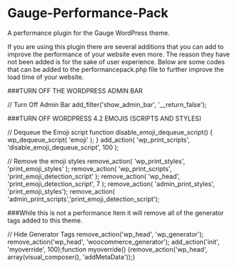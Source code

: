 # Gauge-Performance-Pack
A performance plugin for the Gauge WordPress theme. 

If you are using this plugin there are several additions that you can add to improve the performance of your website even more. The reason they have not been added is for the sake of user experience. Below are some codes that can be added to the performancepack.php file to further improve the load time of your website.

###TURN OFF THE WORDPRESS ADMIN BAR

// Turn Off Admin Bar
add_filter('show_admin_bar', '__return_false');

###TURN OFF WORDPRESS 4.2 EMOJIS (SCRIPTS AND STYLES)

// Dequeue the Emoji script
function disable_emoji_dequeue_script() {
wp_dequeue_script( 'emoji' );
}
add_action( 'wp_print_scripts', 'disable_emoji_dequeue_script', 100 );

// Remove the emoji styles
remove_action( 'wp_print_styles', 'print_emoji_styles' );
remove_action( 'wp_print_scripts', 'print_emoji_detection_script' );
remove_action( 'wp_head', 'print_emoji_detection_script', 7 );
remove_action( 'admin_print_styles', 'print_emoji_styles');
remove_action( 'admin_print_scripts','print_emoji_detection_script');

###While this is not a performance item it will remove all of the generator tags added to this theme.

// Hide Generator Tags
remove_action('wp_head', 'wp_generator');
remove_action('wp_head', 'woocommerce_generator');
add_action('init', 'myoverride', 100);function myoverride() {remove_action('wp_head', array(visual_composer(), 'addMetaData'));}

